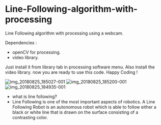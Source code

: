 # Line-Following-algorithm-with-processing
Line Following algorithm with processing using a webcam.

Dependencies :
- openCV for processing.
- video library.

Just install it from library tab in processing software menu. Also install the video library.
now you are ready to use this code.
Happy Coding !


![img_20180825_185027-001](https://user-images.githubusercontent.com/13791181/46385138-11488100-c6d8-11e8-91b3-4daf2e2b50d8.jpg)
![img_20180825_185200-001](https://user-images.githubusercontent.com/13791181/46385139-11e11780-c6d8-11e8-8e6b-017a1785e8dc.jpg)
![img_20180825_184935-001](https://user-images.githubusercontent.com/13791181/46385140-11e11780-c6d8-11e8-9923-cdada0ce363e.jpg)
- what is line following?
- Line Following is one of the most important aspects of robotics. A Line Following Robot is an autonomous robot which is able to follow either a black or white line that is drawn on the surface consisting of a contrasting color.
